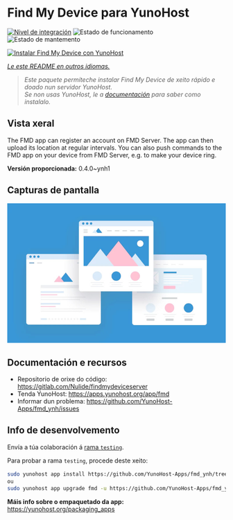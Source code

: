 <!--
NOTA: Este README foi creado automáticamente por <https://github.com/YunoHost/apps/tree/master/tools/readme_generator>
NON debe editarse manualmente.
-->

# Find My Device para YunoHost

[![Nivel de integración](https://apps.yunohost.org/badge/integration/fmd)](https://ci-apps.yunohost.org/ci/apps/fmd/)
![Estado de funcionamento](https://apps.yunohost.org/badge/state/fmd)
![Estado de mantemento](https://apps.yunohost.org/badge/maintained/fmd)

[![Instalar Find My Device con YunoHost](https://install-app.yunohost.org/install-with-yunohost.svg)](https://install-app.yunohost.org/?app=fmd)

*[Le este README en outros idiomas.](./ALL_README.md)*

> *Este paquete permíteche instalar Find My Device de xeito rápido e doado nun servidor YunoHost.*  
> *Se non usas YunoHost, le a [documentación](https://yunohost.org/install) para saber como instalalo.*

## Vista xeral

The FMD app can register an account on FMD Server. The app can then upload its location at regular intervals.
You can also push commands to the FMD app on your device from FMD Server, e.g. to make your device ring.

**Versión proporcionada:** 0.4.0~ynh1

## Capturas de pantalla

![Captura de pantalla de Find My Device](./doc/screenshots/example.jpg)

## Documentación e recursos

- Repositorio de orixe do código: <https://gitlab.com/Nulide/findmydeviceserver>
- Tenda YunoHost: <https://apps.yunohost.org/app/fmd>
- Informar dun problema: <https://github.com/YunoHost-Apps/fmd_ynh/issues>

## Info de desenvolvemento

Envía a túa colaboración á [rama `testing`](https://github.com/YunoHost-Apps/fmd_ynh/tree/testing).

Para probar a rama `testing`, procede deste xeito:

```bash
sudo yunohost app install https://github.com/YunoHost-Apps/fmd_ynh/tree/testing --debug
ou
sudo yunohost app upgrade fmd -u https://github.com/YunoHost-Apps/fmd_ynh/tree/testing --debug
```

**Máis info sobre o empaquetado da app:** <https://yunohost.org/packaging_apps>
